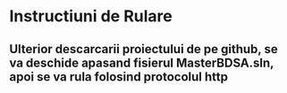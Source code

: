 # Instructiuni de Rulare

## Ulterior descarcarii proiectului de pe github, se va deschide apasand fisierul MasterBDSA.sln, apoi se va rula folosind protocolul http
